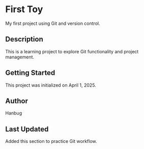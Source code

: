 # First Toy

My first project using Git and version control.

## Description

This is a learning project to explore Git functionality and project management.

## Getting Started

This project was initialized on April 1, 2025.

## Author

Hanbug

## Last Updated

Added this section to practice Git workflow.
